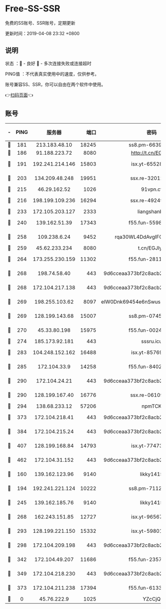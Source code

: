 # Free-SS-SSR

免费的SS账号、SSR账号，定期更新

更新时间：2019-04-08 23:32 +0800

## 说明

状态     ：🙂 - 良好 🙁 - 多次连接失败或连接超时

PING值   ：不代表真实使用中的速度，仅供参考。

账号兼容SS、SSR，你可以自由在两个软件中使用。

👉[扫码页面](https://liesauer.github.io/Free-SS-SSR/)👈

## 账号

|-|PING|服务器|端口|密码|加密方式|区域|
|:----:|:----:|:-----:|-----:|:----:|:----:|:----:|
|🙂|181|213.183.48.10|18245|ss8.pm-66393929|rc4-md5|RU|
|🙂|186|91.188.223.72|8080|http://t.cn/EGJIyrl|rc4-md5|RU|
|🙂|191|192.241.214.146|15803|isx.yt-65528356|aes-256-cfb|US|
|🙂|203|134.209.48.248|19951|ssx.re-32012772|aes-256-cfb|US|
|🙂|215|46.29.162.52|1026|91vpn.cf|rc4-md5|RU|
|🙂|216|198.199.109.236|16294|ssx.re-49249273|aes-256-cfb|US|
|🙂|233|172.105.203.127|2333|liangshanbo|chacha20|JP|
|🙂|240|139.162.51.39|17343|f55.fun-55982409|aes-256-cfb|SG|
|🙂|258|109.238.6.24|9452|rqa30WL4DdAvgIFG6Fs3znzTa|aes-256-cfb|FR|
|🙂|259|45.62.233.234|8080|t.cn/EGJIyrl|rc4-md5|CA|
|🙂|264|173.255.230.159|11302|f55.fun-28114209|aes-256-cfb|US|
|🙂|268|198.74.58.40|443|9d6cceaa373bf2c8acb22e60b6a58be6|aes-256-cfb|US|
|🙂|268|172.104.217.138|443|9d6cceaa373bf2c8acb22e60b6a58be6|aes-256-cfb|US|
|🙂|269|198.255.103.62|8097|eIW0Dnk69454e6nSwuspv9DmS201tQ0D|aes-256-cfb|US|
|🙂|269|128.199.143.68|15007|ss8.pm-07458525|aes-256-cfb|SG|
|🙂|270|45.33.80.198|15975|f55.fun-00246123|aes-256-cfb|US|
|🙂|274|185.173.92.181|443|sssru.icu|rc4-md5|RU|
|🙂|283|104.248.152.162|16488|isx.yt-85769451|aes-256-cfb|SG|
|🙂|285|172.104.33.9|14258|f55.fun-84028814|aes-256-cfb|SG|
|🙂|290|172.104.24.21|443|9d6cceaa373bf2c8acb22e60b6a58be6|aes-256-cfb|US|
|🙂|290|128.199.167.40|16776|ssx.re-06109794|aes-256-cfb|SG|
|🙂|294|138.68.233.12|57206|npmTCK|rc4-md5|US|
|🙂|373|172.104.218.41|443|9d6cceaa373bf2c8acb22e60b6a58be6|aes-256-cfb|US|
|🙂|384|172.104.215.24|443|9d6cceaa373bf2c8acb22e60b6a58be6|aes-256-cfb|US|
|🙂|407|128.199.168.84|14793|isx.yt-77473407|aes-256-cfb|SG|
|🙂|462|172.104.31.152|443|9d6cceaa373bf2c8acb22e60b6a58be6|aes-256-cfb|US|
|🙂|160|139.162.123.96|9140|likky1415|aes-256-cfb|JP|
|🙂|194|192.241.221.124|10222|ss8.pm-71123856|aes-256-cfb|US|
|🙂|245|139.162.185.76|9140|likky1415|aes-256-cfb|DE|
|🙂|268|162.243.151.85|12727|isx.yt-96567464|aes-256-cfb|US|
|🙂|293|128.199.221.150|15332|isx.yt-59801351|aes-256-cfb|SG|
|🙂|298|172.104.209.198|443|9d6cceaa373bf2c8acb22e60b6a58be6|aes-256-cfb|US|
|🙂|342|172.104.49.207|11686|f55.fun-23572783|aes-256-cfb|SG|
|🙂|349|172.104.218.230|443|9d6cceaa373bf2c8acb22e60b6a58be6|aes-256-cfb|US|
|🙁|373|172.104.211.238|17394|f55.fun-61332422|aes-256-cfb|US|
|🙁|0|45.76.222.9|1025|YZcCjQ|rc4-md5|JP|
